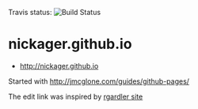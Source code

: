 Travis status: ![Build Status](https://travis-ci.org/NickAger/nickager.github.io.svg?branch=master)

# nickager.github.io

* http://nickager.github.io

Started with http://jmcglone.com/guides/github-pages/

The edit link was inspired by [rgardler site]( http://webcache.googleusercontent.com/search?q=cache:3TA-ApJ1xqAJ:rgardler.github.io/2015/07/26/add-edit-me-link-for-github-pages/+&cd=3&hl=en&ct=clnk&gl=us&client=safari)
